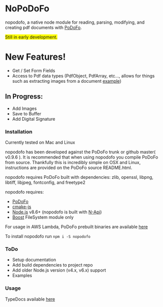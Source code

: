 # NoPoDoFo


nopodofo, a native node module for reading, parsing, modifying, and creating pdf documents with [PoDoFo](http://podofo.sourceforge.net/index.html).

<span style="background-color:#FFFF00">Still in early development.</span>

# New Features!
 - Get / Set Form Fields
 - Access to Pdf data types (PdfObject, PdfArray, etc..., allows for things such as extracting images from a document [example](https://github.com/corymickelson/nopodofo/blob/master/lib/page.spec.ts#L145-L190))

## In Progress:
 - Add Images
 - Save to Buffer
 - Add Digital Signature

### Installation

Currently tested on Mac and Linux

nopodofo has been developed against the PoDoFo trunk or github master( v0.9.6 ). It is recommended that when using nopodofo you compile PoDoFo from source. Thankfully this is incredibly simple on OSX and Linux, instructions are provided on the PoDoFo source README.html.  

nopodofo requires PoDoFo built with dependencies: zlib, openssl, libpng, libtiff, libjpeg, fontconfig, and freetype2

nopodofo requires:
 - [PoDoFo](http://podofo.sourceforge.net/index.html)
 - [cmake-js](https://www.npmjs.com/package/cmake-js)
 - [Node.js](https://nodejs.org/) v8.6+ (nopodofo is built with [N-Api](https://nodejs.org/dist/latest-v8.x/docs/api/n-api.html))
 - [Boost](http://www.boost.org/) FileSystem module only

For usage in AWS Lambda, PoDoFo prebuilt binaries are available [here](https://github.com/corymickelson/Commonopodofo_PoDoFo)

To install nopodofo run 
`npm i -S nopodofo`

### ToDo

 - Setup documentation
 - Add build dependencies to project repo
 - Add older Node.js version (v4.x, v6.x) support
 - Examples

### Usage

TypeDocs available [here](https://corymickelson.github.io/nopodofo/index.html)
